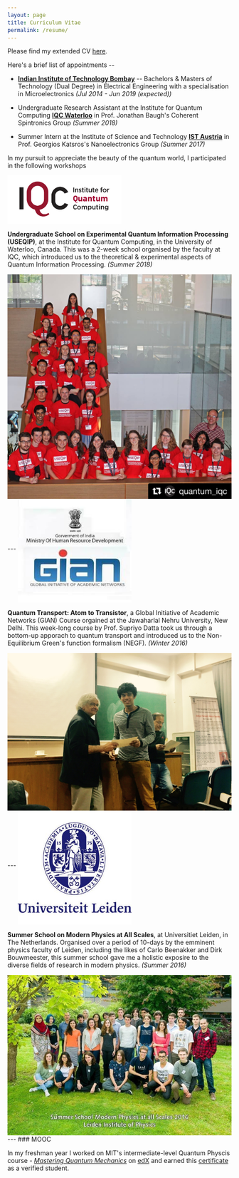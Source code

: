 ```yaml
---
layout: page
title: Curriculum Vitae
permalink: /resume/
---
```


Please find my extended CV [here](http://home.iitb.ac.in/~praveen5/cv.pdf). 

Here's a brief list of appointments --
*  **[Indian Institute of Technology Bombay](http://iitb.ac.in)** -- Bachelors & Masters of Technology (Dual Degree) in Electrical Engineering with a specialisation in Microelectronics _(Jul 2014 - Jun 2019 (expected))_


*  Undergraduate Research Assistant at the Institute for Quantum Computing **[IQC Waterloo](http://iqc.ca)** in Prof. Jonathan Baugh's Coherent Spintronics Group _(Summer 2018)_


*  Summer Intern at the Institute of Science and Technology **[IST Austria](http://ist.ac.at)** in Prof. Georgios Katsros's Nanoelectronics  Group _(Summer 2017)_

In my pursuit to appreciate the beauty of the quantum world, I participated in the following workshops 

<img src="IQC_logo.png" alt="IQC" align="middle" width="256" title="IQC">
  
**Undergraduate School on Experimental Quantum Information Processing (USEQIP)**, at the Institute for Quantum Computing, in the University of Waterloo, Canada. This was a 2-week school organised by the faculty at IQC, which introduced us to the theoretical & experimental aspects of Quantum Information Processing. _(Summer 2018)_
   
   <img src="/iqc.JPG" align="middle" width="512" title="USEQIP"> 
---

<img src="GIAN_Logo.jpg" alt="GIANLogo" align="middle" width="256" title="GIAN">
  
**Quantum Transport: Atom to Transistor**, a Global Initiative of Academic Networks (GIAN) Course orgained at the Jawaharlal Nehru University, New Delhi. This week-long course by Prof. Supriyo Datta took us through a bottom-up apporach to quantum transport and introduced us to the Non-Equilibrium Green's function formalism (NEGF). _(Winter 2016)_
 
 <img src="/GIAN.jpg" align="middle" width="512" title="GIAN"> 
---

<img src="LeidenLogo.jpg" alt="LeidenLogo" align="middle" width="256" title="Leiden">
  
**Summer School on Modern Physics at All Scales**, at Universitiet Leiden, in The Netherlands. Organised over a period of 10-days by the emminent physics faculty of Leiden, including the likes of Carlo Beenakker and Dirk Bouwmeester, this summer school gave me a holistic exposire to the diverse fields of research in modern physics. _(Summer 2016)_

 <img src="/leiden.jpeg" align="middle" width="512" title="Leiden">
---
### MOOC

In my freshman year I worked on MIT's intermediate-level Quantum Physcis course - [_Mastering Quantum Mechanics_](https://www.google.com/url?sa=t&rct=j&q=&esrc=s&source=web&cd=2&cad=rja&uact=8&ved=2ahUKEwiX46u7ocHdAhUIfSsKHTclBpYQFjABegQICRAB&url=https%3A%2F%2Fcourses.edx.org%2Fcourses%2FMITx%2F8.05x%2F1T2015%2Finfo&usg=AOvVaw00lP9T-h6dfw-zltFBwCAa) on [edX](http://edx.org) and earned this [certificate](https://s3.amazonaws.com/verify.edx.org/downloads/6da8ceac9e7f4d25b6bcf0d761798975/Certificate.pdf) as a verified student. 

<!-- You can find the source code for Minima at GitHub:
[jekyll][jekyll-organization] /
[minima](https://github.com/jekyll/minima)

You can find the source code for Jekyll at GitHub:
[jekyll][jekyll-organization] /
[jekyll](https://github.com/jekyll/jekyll)


[jekyll-organization]: https://github.com/jekyll -->
